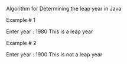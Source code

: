 Algorithm for Determining the leap year in Java

Example # 1

Enter year : 1980
This is a leap year

Example # 2

Enter year : 1900
This is not a leap year
